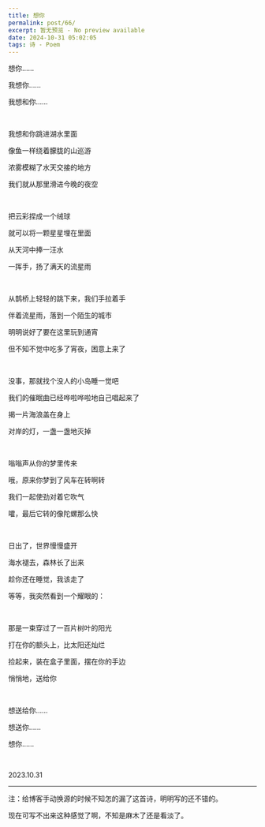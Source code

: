 ```yaml
---
title: 想你
permalink: post/66/
excerpt: 暂无预览 - No preview available
date: 2024-10-31 05:02:05
tags: 诗 - Poem
---
```


想你……

我想你……

我想和你……

<br>

我想和你跳进湖水里面

像鱼一样绕着朦胧的山巡游

浓雾模糊了水天交接的地方

我们就从那里滑进今晚的夜空

<br>

把云彩捏成一个绒球

就可以将一颗星星埋在里面

从天河中捧一汪水

一挥手，扬了满天的流星雨

<br>

从鹊桥上轻轻的跳下来，我们手拉着手

伴着流星雨，落到一个陌生的城市

明明说好了要在这里玩到通宵

但不知不觉中吃多了宵夜，困意上来了

<br>

没事，那就找个没人的小岛睡一觉吧

我们的催眠曲已经哗啦哗啦地自己唱起来了

揭一片海浪盖在身上

对岸的灯，一盏一盏地灭掉

<br>

嗡嗡声从你的梦里传来

哦，原来你梦到了风车在转啊转

我们一起使劲对着它吹气

嚯，最后它转的像陀螺那么快

<br>

日出了，世界慢慢盛开

海水褪去，森林长了出来

趁你还在睡觉，我该走了

等等，我突然看到一个耀眼的：

<br>

那是一束穿过了一百片树叶的阳光

打在你的额头上，比太阳还灿烂

捡起来，装在盒子里面，摆在你的手边

悄悄地，送给你

<br>

想送给你……

想送你……

想你……

<br>

2023.10.31

---

注：给博客手动换源的时候不知怎的漏了这首诗，明明写的还不错的。

现在可写不出来这种感觉了啊，不知是麻木了还是看淡了。